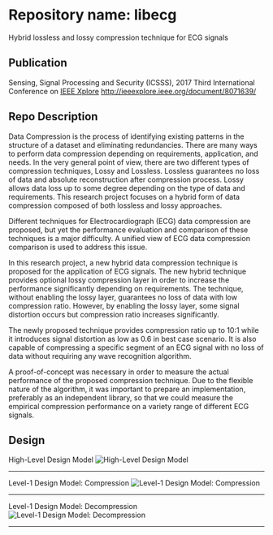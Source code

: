# Repository name: libecg
Hybrid lossless and lossy compression technique for ECG signals

## Publication
Sensing, Signal Processing and Security (ICSSS), 2017 Third International Conference on
[IEEE Xplore](http://ieeexplore.ieee.org/document/8071639/) <http://ieeexplore.ieee.org/document/8071639/>

## Repo Description
Data Compression is the process of identifying existing patterns in the structure of a dataset and eliminating redundancies. There are many ways to perform data compression depending on requirements, application, and needs. In the very general point of view, there are two different types of compression techniques, Lossy and Lossless. Lossless guarantees no loss of data and absolute reconstruction after compression process. Lossy allows data loss up to some degree depending on the type of data and requirements. This research project focuses on a hybrid form of data compression composed of both lossless and lossy approaches.

Different techniques for Electrocardiograph (ECG) data compression are proposed, but yet the performance evaluation and comparison of these techniques is a major difficulty. A unified view of ECG data compression comparison is used to address this issue.

In this research project, a new hybrid data compression technique is proposed for the application of ECG signals. The new hybrid technique provides optional lossy compression layer in order to increase the performance significantly depending on requirements. The technique, without enabling the lossy layer, guarantees no loss of data with low compression ratio. However, by enabling the lossy layer, some signal distortion occurs but compression ratio increases significantly.

The newly proposed technique provides compression ratio up to 10:1 while it introduces signal distortion as low as 0.6 in best case scenario. It is also capable of compressing a specific segment of an ECG signal with no loss of data without requiring any wave recognition algorithm.

A proof-of-concept was necessary in order to measure the actual performance of the proposed compression technique. Due to the flexible nature of the algorithm, it was important to prepare an implementation, preferably as an independent library, so that we could measure the empirical compression performance on a variety range of different ECG signals.

## Design
High-Level Design Model
![High-Level Design Model](https://user-images.githubusercontent.com/29518086/31812365-54e896f0-b5b5-11e7-919a-03def6ff3399.png "High-Level Design Model")
- - - -
Level-1 Design Model: Compression
![Level-1 Design Model: Compression](https://user-images.githubusercontent.com/29518086/31812402-6f5ce7ac-b5b5-11e7-9d4c-298dc19bef7c.png "Level-1 Design Model: Compression")
- - - -
Level-1 Design Model: Decompression
![Level-1 Design Model: Decompression](https://user-images.githubusercontent.com/29518086/31812421-7e322a1c-b5b5-11e7-9c63-0c90c2066315.png "Level-1 Design Model: Decompression")
- - - -
